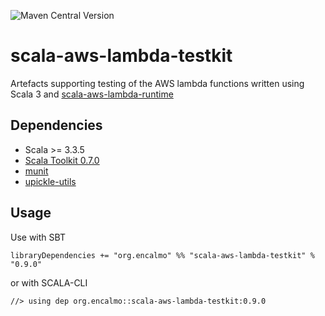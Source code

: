 ![Maven Central Version](https://img.shields.io/maven-central/v/org.encalmo/scala-aws-lambda-testkit_3?style=for-the-badge)

# scala-aws-lambda-testkit

Artefacts supporting testing of the AWS lambda functions written using Scala 3 and [scala-aws-lambda-runtime](https://github.com/encalmo/scala-aws-lambda-runtime)

## Dependencies

- Scala >= 3.3.5
- [Scala Toolkit 0.7.0](https://github.com/scala/toolkit)
- [munit](https://scalameta.org/munit/)
- [upickle-utils](https://github.com/encalmo/upickle-utils)

## Usage

Use with SBT

    libraryDependencies += "org.encalmo" %% "scala-aws-lambda-testkit" % "0.9.0"

or with SCALA-CLI

    //> using dep org.encalmo::scala-aws-lambda-testkit:0.9.0
